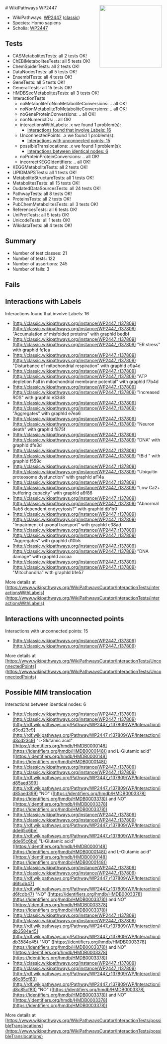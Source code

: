 <img style="float: right; width: 200px" src="https://upload.wikimedia.org/wikipedia/commons/thumb/8/83/Wplogo_with_text_500.png/640px-Wplogo_with_text_500.png" />
# WikiPathways WP2447

* WikiPathways: [WP2447](https://wikipathways.org/pathways/WP2447) ([classic](https://classic.wikipathways.org/instance/WP2447))
* Species: Homo sapiens
* Scholia: [WP2447](https://scholia.toolforge.org/wikipathways/WP2447)
## Tests
* CASMetabolitesTests: all 2 tests OK!
* ChEBIMetabolitesTests: all 5 tests OK!
* ChemSpiderTests: all 2 tests OK!
* DataNodesTests: all 5 tests OK!
* EnsemblTests: all 4 tests OK!
* GeneTests: all 5 tests OK!
* GeneralTests: all 15 tests OK!
* HMDBSecMetabolitesTests: all 3 tests OK!
* InteractionTests
    * noMetaboliteToNonMetaboliteConversions: .. all OK!
    * noNonMetaboliteToMetaboliteConversions: .. all OK!
    * noGeneProteinConversions: .. all OK!
    * nonNumericIDs: .. all OK!
    * interactionsWithLabels: .x we found 1 problem(s):
        * [Interactions found that involve Labels: 16](#fe97a8be)
    * UnconnectedPoints: .x we found 1 problem(s):
        * [Interactions with unconnected points: 15](#7f1d407c)
    * possibleTranslocations: .x we found 1 problem(s):
        * [Interactions between identical nodes: 6](#1c11820b)
    * noProteinProteinConversions: .. all OK!
    * incorrectKEGGIdentifiers: .. all OK!
* KEGGMetaboliteTests: all 2 tests OK!
* LIPIDMAPSTests: all 1 tests OK!
* MetaboliteStructureTests: all 1 tests OK!
* MetabolitesTests: all 15 tests OK!
* OudatedDataSourcesTests: all 24 tests OK!
* PathwayTests: all 8 tests OK!
* ProteinsTests: all 2 tests OK!
* PubChemMetabolitesTests: all 3 tests OK!
* ReferencesTests: all 6 tests OK!
* UniProtTests: all 5 tests OK!
* UnicodeTests: all 1 tests OK!
* WikidataTests: all 4 tests OK!


## Summary

* Number of test classes: 21
* Number of tests: 122
* Number of assertions: 245
* Number of fails: 3

## Fails

<a name="fe97a8be" />

## Interactions with Labels

Interactions found that involve Labels: 16

* [http://classic.wikipathways.org/instance/WP2447_r137809](http://classic.wikipathways.org/instance/WP2447_r137809) "Accumulation of
misfolded proteins" with graphId bedbf
* [http://classic.wikipathways.org/instance/WP2447_r137809](http://classic.wikipathways.org/instance/WP2447_r137809) "ER stress" with graphId fc1ca
* [http://classic.wikipathways.org/instance/WP2447_r137809](http://classic.wikipathways.org/instance/WP2447_r137809) "Disturbance of
mitochondrial respiration" with graphId c9a4d
* [http://classic.wikipathways.org/instance/WP2447_r137809](http://classic.wikipathways.org/instance/WP2447_r137809) "ATP depletion Fall in
mitochondrial
membrane potential" with graphId f7b4d
* [http://classic.wikipathways.org/instance/WP2447_r137809](http://classic.wikipathways.org/instance/WP2447_r137809) "Increased ROS" with graphId e33d8
* [http://classic.wikipathways.org/instance/WP2447_r137809](http://classic.wikipathways.org/instance/WP2447_r137809) "Aggregates" with graphId e7ea6
* [http://classic.wikipathways.org/instance/WP2447_r137809](http://classic.wikipathways.org/instance/WP2447_r137809) "Neuron death" with graphId f875f
* [http://classic.wikipathways.org/instance/WP2447_r137809](http://classic.wikipathways.org/instance/WP2447_r137809) "DNA" with graphId dfe3d
* [http://classic.wikipathways.org/instance/WP2447_r137809](http://classic.wikipathways.org/instance/WP2447_r137809) "tBid " with graphId f559c
* [http://classic.wikipathways.org/instance/WP2447_r137809](http://classic.wikipathways.org/instance/WP2447_r137809) "Ubiquitin proteosome
dysfunction" with graphId af14a
* [http://classic.wikipathways.org/instance/WP2447_r137809](http://classic.wikipathways.org/instance/WP2447_r137809) "Low Ca2+ buffering capacity" with graphId a6f86
* [http://classic.wikipathways.org/instance/WP2447_r137809](http://classic.wikipathways.org/instance/WP2447_r137809) "Abnormal Rab5
dependent endycytosis?" with graphId db1b0
* [http://classic.wikipathways.org/instance/WP2447_r137809](http://classic.wikipathways.org/instance/WP2447_r137809) "Impairment of
axonal transport" with graphId e38ad
* [http://classic.wikipathways.org/instance/WP2447_r137809](http://classic.wikipathways.org/instance/WP2447_r137809) "Aggregates" with graphId d10b5
* [http://classic.wikipathways.org/instance/WP2447_r137809](http://classic.wikipathways.org/instance/WP2447_r137809) "DNA damage" with graphId accaa
* [http://classic.wikipathways.org/instance/WP2447_r137809](http://classic.wikipathways.org/instance/WP2447_r137809) "Mitochondria" with graphId b1e57


More details at [https://www.wikipathways.org/WikiPathwaysCurator/InteractionTests/interactionsWithLabels](https://www.wikipathways.org/WikiPathwaysCurator/InteractionTests/interactionsWithLabels)

<a name="7f1d407c" />

## Interactions with unconnected points

Interactions with unconnected points: 15

* [http://classic.wikipathways.org/instance/WP2447_r137809](http://classic.wikipathways.org/instance/WP2447_r137809)


More details at [https://www.wikipathways.org/WikiPathwaysCurator/InteractionTests/UnconnectedPoints](https://www.wikipathways.org/WikiPathwaysCurator/InteractionTests/UnconnectedPoints)

<a name="1c11820b" />

## Possible MIM translocation

Interactions between identical nodes: 6

* [http://classic.wikipathways.org/instance/WP2447_r137809](http://classic.wikipathways.org/instance/WP2447_r137809) [http://rdf.wikipathways.org/Pathway/WP2447_r137809/WP/Interaction/id3cd23c9](http://rdf.wikipathways.org/Pathway/WP2447_r137809/WP/Interaction/id3cd23c9) "L-Glutamic acid" ([https://identifiers.org/hmdb/HMDB0000148](https://identifiers.org/hmdb/HMDB0000148)) and 
L-Glutamic acid" ([https://identifiers.org/hmdb/HMDB0000148](https://identifiers.org/hmdb/HMDB0000148))
* [http://classic.wikipathways.org/instance/WP2447_r137809](http://classic.wikipathways.org/instance/WP2447_r137809) [http://rdf.wikipathways.org/Pathway/WP2447_r137809/WP/Interaction/id85aed399](http://rdf.wikipathways.org/Pathway/WP2447_r137809/WP/Interaction/id85aed399) "NO" ([https://identifiers.org/hmdb/HMDB0003378](https://identifiers.org/hmdb/HMDB0003378)) and 
NO" ([https://identifiers.org/hmdb/HMDB0003378](https://identifiers.org/hmdb/HMDB0003378))
* [http://classic.wikipathways.org/instance/WP2447_r137809](http://classic.wikipathways.org/instance/WP2447_r137809) [http://rdf.wikipathways.org/Pathway/WP2447_r137809/WP/Interaction/idde65c6be](http://rdf.wikipathways.org/Pathway/WP2447_r137809/WP/Interaction/idde65c6be) "L-Glutamic acid" ([https://identifiers.org/hmdb/HMDB0000148](https://identifiers.org/hmdb/HMDB0000148)) and 
L-Glutamic acid" ([https://identifiers.org/hmdb/HMDB0000148](https://identifiers.org/hmdb/HMDB0000148))
* [http://classic.wikipathways.org/instance/WP2447_r137809](http://classic.wikipathways.org/instance/WP2447_r137809) [http://rdf.wikipathways.org/Pathway/WP2447_r137809/WP/Interaction/id6fcdb47](http://rdf.wikipathways.org/Pathway/WP2447_r137809/WP/Interaction/id6fcdb47) "NO" ([https://identifiers.org/hmdb/HMDB0003378](https://identifiers.org/hmdb/HMDB0003378)) and 
NO" ([https://identifiers.org/hmdb/HMDB0003378](https://identifiers.org/hmdb/HMDB0003378))
* [http://classic.wikipathways.org/instance/WP2447_r137809](http://classic.wikipathways.org/instance/WP2447_r137809) [http://rdf.wikipathways.org/Pathway/WP2447_r137809/WP/Interaction/idb3584e45](http://rdf.wikipathways.org/Pathway/WP2447_r137809/WP/Interaction/idb3584e45) "NO" ([https://identifiers.org/hmdb/HMDB0003378](https://identifiers.org/hmdb/HMDB0003378)) and 
NO" ([https://identifiers.org/hmdb/HMDB0003378](https://identifiers.org/hmdb/HMDB0003378))
* [http://classic.wikipathways.org/instance/WP2447_r137809](http://classic.wikipathways.org/instance/WP2447_r137809) [http://rdf.wikipathways.org/Pathway/WP2447_r137809/WP/Interaction/id8c85cf83](http://rdf.wikipathways.org/Pathway/WP2447_r137809/WP/Interaction/id8c85cf83) "NO" ([https://identifiers.org/hmdb/HMDB0003378](https://identifiers.org/hmdb/HMDB0003378)) and 
NO" ([https://identifiers.org/hmdb/HMDB0003378](https://identifiers.org/hmdb/HMDB0003378))


More details at [https://www.wikipathways.org/WikiPathwaysCurator/InteractionTests/possibleTranslocations](https://www.wikipathways.org/WikiPathwaysCurator/InteractionTests/possibleTranslocations)

